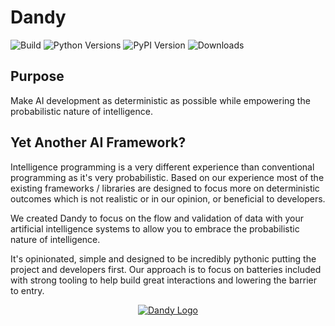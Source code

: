 # Dandy

![Build](https://img.shields.io/github/actions/workflow/status/stratusadv/dandy/run_tests.yml)
![Python Versions](https://img.shields.io/pypi/pyversions/dandy)
![PyPI Version](https://img.shields.io/pypi/v/dandy)
![Downloads](https://img.shields.io/pypi/dm/dandy)

## Purpose

Make AI development as deterministic as possible while empowering the probabilistic nature of intelligence.

## Yet Another AI Framework?

Intelligence programming is a very different experience than conventional programming as it's very probabilistic.
Based on our experience most of the existing frameworks / libraries are designed to focus more on deterministic outcomes which is not realistic or in our opinion, or beneficial to developers. 

We created Dandy to focus on the flow and validation of data with your artificial intelligence systems to allow you to embrace the probabilistic nature of intelligence.

It's opinionated, simple and designed to be incredibly pythonic putting the project and developers first.
Our approach is to focus on batteries included with strong tooling to help build great interactions and lowering the barrier to entry.

<p align="center">
    <a href="https://dandysoftware.com">
        <img alt="Dandy Logo" src="https://dandysoftware.com/static/img/dandy_logo_512.png"/>
    </a>
</p>


